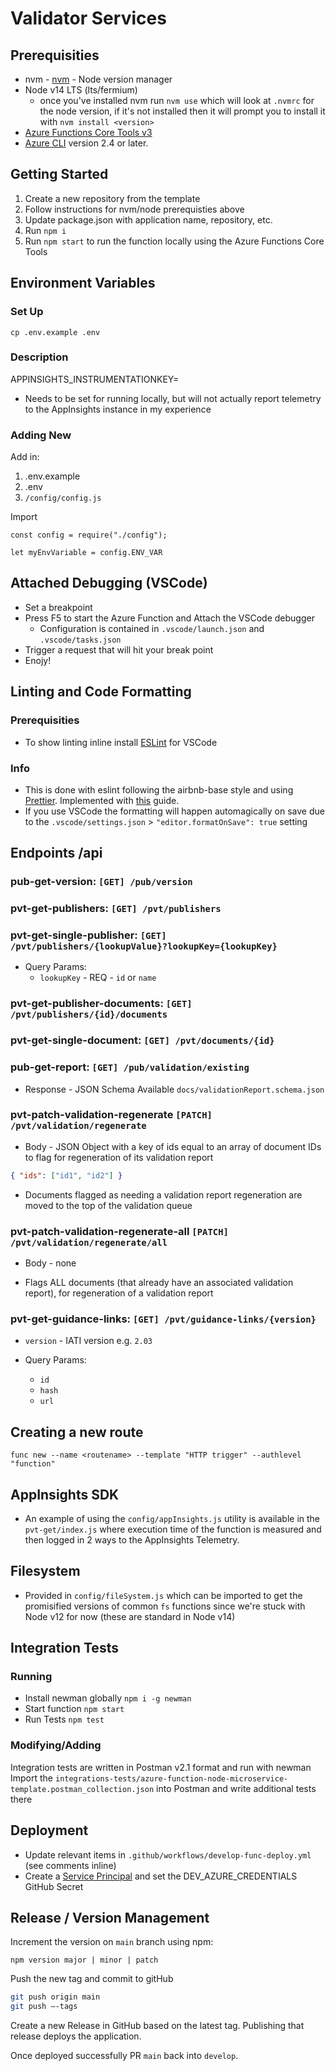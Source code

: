 # Validator Services

## Prerequisities

-   nvm - [nvm](https://github.com/nvm-sh/nvm) - Node version manager
-   Node v14 LTS (lts/fermium)
    -   once you've installed nvm run `nvm use` which will look at `.nvmrc` for the node version, if it's not installed then it will prompt you to install it with `nvm install <version>`
-   [Azure Functions Core Tools v3](https://github.com/Azure/azure-functions-core-tools)
-   [Azure CLI](https://docs.microsoft.com/en-us/cli/azure/install-azure-cli) version 2.4 or later.

## Getting Started

1. Create a new repository from the template
1. Follow instructions for nvm/node prerequisties above
1. Update package.json with application name, repository, etc.
1. Run `npm i`
1. Run `npm start` to run the function locally using the Azure Functions Core Tools

## Environment Variables

### Set Up

`cp .env.example .env`

### Description

APPINSIGHTS_INSTRUMENTATIONKEY=

-   Needs to be set for running locally, but will not actually report telemetry to the AppInsights instance in my experience

### Adding New

Add in:

1. .env.example
1. .env
1. `/config/config.js`

Import

```
const config = require("./config");

let myEnvVariable = config.ENV_VAR
```

## Attached Debugging (VSCode)

-   Set a breakpoint
-   Press F5 to start the Azure Function and Attach the VSCode debugger
    -   Configuration is contained in `.vscode/launch.json` and `.vscode/tasks.json`
-   Trigger a request that will hit your break point
-   Enojy!

## Linting and Code Formatting

### Prerequisities

-   To show linting inline install [ESLint](https://marketplace.visualstudio.com/items?itemName=dbaeumer.vscode-eslint) for VSCode

### Info

-   This is done with eslint following the airbnb-base style and using [Prettier](https://prettier.io). Implemented with [this](https://sourcelevel.io/blog/how-to-setup-eslint-and-prettier-on-node) guide.
-   If you use VSCode the formatting will happen automagically on save due to the `.vscode/settings.json` > `"editor.formatOnSave": true` setting

## Endpoints /api

### pub-get-version: `[GET] /pub/version`

### pvt-get-publishers: `[GET] /pvt/publishers`

### pvt-get-single-publisher: `[GET] /pvt/publishers/{lookupValue}?lookupKey={lookupKey}`

-   Query Params:
    -   `lookupKey` - REQ - `id` or `name`

### pvt-get-publisher-documents: `[GET] /pvt/publishers/{id}/documents`

### pvt-get-single-document: `[GET] /pvt/documents/{id}`

### pub-get-report: `[GET] /pub/validation/existing`

-   Response - JSON Schema Available `docs/validationReport.schema.json`

### pvt-patch-validation-regenerate `[PATCH] /pvt/validation/regenerate`

-   Body - JSON Object with a key of ids equal to an array of document IDs to flag for regeneration of its validation report

```json
{ "ids": ["id1", "id2"] }
```

-   Documents flagged as needing a validation report regeneration are moved to the top of the validation queue

### pvt-patch-validation-regenerate-all `[PATCH] /pvt/validation/regenerate/all`

-   Body - none

-   Flags ALL documents (that already have an associated validation report), for regeneration of a validation report

### pvt-get-guidance-links: `[GET] /pvt/guidance-links/{version}`

-   `version` - IATI version e.g. `2.03`

-   Query Params:
    -   `id`
    -   `hash`
    -   `url`

## Creating a new route

`func new --name <routename> --template "HTTP trigger" --authlevel "function"`

## AppInsights SDK

-   An example of using the `config/appInsights.js` utility is available in the `pvt-get/index.js` where execution time of the function is measured and then logged in 2 ways to the AppInsights Telemetry.

## Filesystem

-   Provided in `config/fileSystem.js` which can be imported to get the promisified versions of common `fs` functions since we're stuck with Node v12 for now (these are standard in Node v14)

## Integration Tests

### Running

-   Install newman globally `npm i -g newman`
-   Start function `npm start`
-   Run Tests `npm test`

### Modifying/Adding

Integration tests are written in Postman v2.1 format and run with newman
Import the `integrations-tests/azure-function-node-microservice-template.postman_collection.json` into Postman and write additional tests there

## Deployment

-   Update relevant items in `.github/workflows/develop-func-deploy.yml` (see comments inline)
-   Create a [Service Principal](https://github.com/IATI/IATI-Internal-Wiki/blob/main/IATI-Unified-Infra/ServicePrincipals.md) and set the DEV_AZURE_CREDENTIALS GitHub Secret

## Release / Version Management

Increment the version on `main` branch using npm:

`npm version major | minor | patch`

Push the new tag and commit to gitHub

```bash
git push origin main
git push —-tags
```

Create a new Release in GitHub based on the latest tag. Publishing that release deploys the application.

Once deployed successfully PR `main` back into `develop`.
